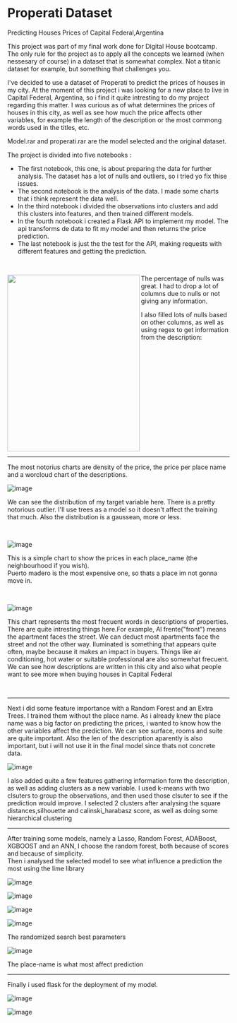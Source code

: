 # Properati Dataset
Predicting Houses Prices of Capital Federal,Argentina


This project was part of my final work done for Digital House bootcamp. The only rule for the project as to apply all the concepts we learned (when nessesary of course) in a dataset that is somewhat complex. Not a titanic dataset for example, but something that challenges you.

I've decided to use a dataset of Properati to predict the prices of houses in my city. At the moment of this project i was looking for a new place to live in Capital Federal, Argentina, so i find it quite intresting to do my project regarding this matter. I was curious as of what determines the prices of houses in this city, as well as see how much the price affects other variables, for example the length of the description or the most commong words used in the titles, etc.

Model.rar and properati.rar are the model selected and the original dataset.

The project is divided into five notebooks :
- The first notebook, this one, is about preparing the data for further analysis. The dataset has a lot of nulls and outliers, so i tried yo fix thise issues.
- The second notebook is the analysis of the data. I made some charts that i think represent the data well.
- In the third notebook i divided the observations into clusters and add this clusters into features, and then trained different models.
- In the fourth notebook i created a Flask API to implement my model. The api transforms de data to fit my model and then returns the price prediction.
- The last notebook is just the the test for the API, making requests with different features and getting the prediction.

<p>&nbsp;</p>



<img align="left"  width="300" height="400" src="https://user-images.githubusercontent.com/70241561/118366162-f4ee6f80-b575-11eb-91a1-d4c935805c53.png"> 




The percentage of nulls was great. I had to drop a lot of columns due to nulls or not giving any information.


I also filled lots of nulls based on other columns, as well as using regex to get information from the description: 

<p>&nbsp;</p> 
<p>&nbsp;</p>
<p>&nbsp;</p>
<p>&nbsp;</p>
<p>&nbsp;</p>
<p>&nbsp;</p>
<p>&nbsp;</p>
<p>&nbsp;</p>


-------------

 The most notorius charts are density of the price, the price per place name and a worcloud chart of the descriptions. 
 
 
![image](https://user-images.githubusercontent.com/70241561/118368493-a7273680-b578-11eb-89ea-6feecc8b6432.png)  

We can see the distribution of my target variable here. There is a pretty notorious outlier. I'll use trees as a model so it doesn't affect the training that much.
Also the distribution is a gaussean, more or less.

<p>&nbsp;</p> 

![image](https://user-images.githubusercontent.com/70241561/118369010-20268e00-b579-11eb-997c-e09806899480.png)

This is a simple chart to show the prices in each place_name (the neighbourhood if you wish).\
Puerto madero is the most expensive one, so thats a place im not gonna move in.

<p>&nbsp;</p> 

![image](https://user-images.githubusercontent.com/70241561/118369044-3b919900-b579-11eb-8483-12e676efa4e7.png)

This chart represents the most frecuent words in descriptions of properties. There are quite intresting things here.For example, Al frente("front") means the apartment faces the street. We can deduct most apartments face the street and not the other way. Iluminated is something that appears quite often, maybe because it makes an impact in buyers.
Things like air conditioning, hot water or suitable professional are also somewhat frecuent. We can see how descriptions are written in this city and also what people want to see more when buying houses in Capital Federal

<p>&nbsp;</p> 

-------------

Next i did some feature importance with a Random Forest and an Extra Trees. I trained them without the place name. As i already knew the place name was a big factor on predicting the prices, i wanted to know how the other variables affect the prediction. We can see surface, rooms and suite are quite important. Also the len of the description aparently is also important, but i will not use it in the final model since thats not concrete data.

![image](https://user-images.githubusercontent.com/70241561/118369428-b5298700-b579-11eb-9d5c-eb08a93eaf94.png)

I also added quite a few features gathering information form the description, as well as adding clusters as a new variable. I used k-means with two clsuters to group the observations, and then used those clsuter to see if the prediction would improve. I selected 2 clusters after analysing the square distances,silhouette and calinski_harabasz score, as well as doing some hierarchical clustering

-------------

After training some models, namely a Lasso, Random Forest, ADABoost, XGBOOST and an ANN, I choose the random forest, both because of scores and because of simplicity.\
Then i analysed the selected model to see what influence a prediction the most using the lime library 

![image](https://user-images.githubusercontent.com/70241561/118369654-9081df00-b57a-11eb-8875-7bb167493628.png)


![image](https://user-images.githubusercontent.com/70241561/118369664-9aa3dd80-b57a-11eb-9a4a-4a34582f9d8e.png)


![image](https://user-images.githubusercontent.com/70241561/118369667-a1325500-b57a-11eb-8b15-f4869ad54ba0.png)


![image](https://user-images.githubusercontent.com/70241561/118369673-a8f1f980-b57a-11eb-8711-1e282566e706.png)

The randomized search best parameters


![image](https://user-images.githubusercontent.com/70241561/118369680-b0190780-b57a-11eb-92e8-eb06c535da39.png)

The place-name is what most affect prediction


-------------------


Finally i used flask for the deployment of my model.

![image](https://user-images.githubusercontent.com/70241561/118370009-194d4a80-b57c-11eb-8ede-ef87767c0d33.png)



![image](https://user-images.githubusercontent.com/70241561/118370019-223e1c00-b57c-11eb-8a4c-961571735b16.png)











